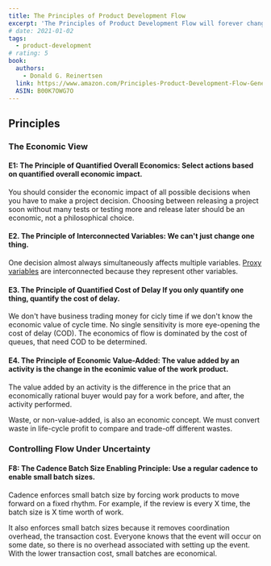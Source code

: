 ```yaml
---
title: The Principles of Product Development Flow
excerpt: 'The Principles of Product Development Flow will forever change the way you think about product development. Reinertsen starts with the ideas of lean manufacturing but goes far beyond them, drawing upon ideas from telecommunications networks, transportation systems, computer operating systems and military doctrine. He combines a lucid explanation of the science behind flow with a rich set of practical approaches. This is another landmark book by one of the foremost experts on product development.'
# date: 2021-01-02
tags:
  - product-development
# rating: 5
book:
  authors:
    - Donald G. Reinertsen
  link: https://www.amazon.com/Principles-Product-Development-Flow-Generation-ebook/dp/B00K7OWG7O
  ASIN: B00K7OWG7O
---
```


## Principles

### The Economic View

#### E1: The Principle of Quantified Overall Economics: Select actions based on quantified overall economic impact.

You should consider the economic impact of all possible decisions when you have to make a project decision. Choosing between releasing a project soon without many tests or testing more and release later should be an economic, not a philosophical choice.

#### E2. The Principle of Interconnected Variables: We can't just change one thing.

One decision almost always simultaneously affects multiple variables. [Proxy variables](/zettelkasten/proxy-variable) are interconnected because they represent other variables.

#### E3. The Principle of Quantified Cost of Delay If you only quantify one thing, quantify the cost of delay.

We don't have business trading money for cicly time if we don't know the economic value of cycle time. No single sensitivity is more eye-opening the cost of delay (COD). The economics of flow is dominated by the cost of queues, that need COD to be determined.

#### E4. The Principle of Economic Value-Added: The value added by an activity is the change in the econimic value of the work product.

The value added by an activity is the difference in the price that an economically rational buyer would pay for a work before, and after, the activity performed.

Waste, or non-value-added, is also an economic concept. We must convert waste in life-cycle profit to compare and trade-off different wastes.

### Controlling Flow Under Uncertainty

#### F8: The Cadence Batch Size Enabling Principle: Use a regular cadence to enable small batch sizes.

Cadence enforces small batch size by forcing work products to move forward on a fixed rhythm. For example, if the review is every X time, the batch size is X time worth of work.

It also enforces small batch sizes because it removes coordination overhead, the transaction cost. Everyone knows that the event will occur on some date, so there is no overhead associated with setting up the event. With the lower transaction cost, small batches are economical.
